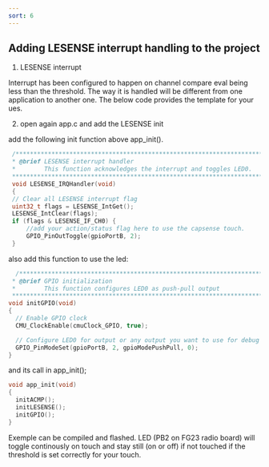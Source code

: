 ```yaml
---
sort: 6
---
```


## Adding LESENSE interrupt handling to the project

  1.  LESENSE interrupt

  Interrupt has been configured to happen on channel compare eval being less than the threshold.
  The way it is handled will be different from one application to another one.
  The below code provides the template for your ues.

  2.  open again app.c and add the LESENSE init

  add the following init function above app_init().

 ```c
  /**************************************************************************//**
  * @brief LESENSE interrupt handler
  *        This function acknowledges the interrupt and toggles LED0.
  ******************************************************************************/
  void LESENSE_IRQHandler(void)
  {
  // Clear all LESENSE interrupt flag
  uint32_t flags = LESENSE_IntGet();
  LESENSE_IntClear(flags);
  if (flags & LESENSE_IF_CH0) {
      //add your action/status flag here to use the capsense touch.
      GPIO_PinOutToggle(gpioPortB, 2);
  }
   ```

  also add this function to use the led:
```c
  /**************************************************************************//**
 * @brief GPIO initialization
 *        This function configures LED0 as push-pull output
 *****************************************************************************/
void initGPIO(void)
{
  // Enable GPIO clock
  CMU_ClockEnable(cmuClock_GPIO, true);

  // Configure LED0 for output or any output you want to use for debug
  GPIO_PinModeSet(gpioPortB, 2, gpioModePushPull, 0);
}
```

and its call in app_init();

  ```c
  void app_init(void)
  {
    initACMP();
    initLESENSE();
    initGPIO();
  }
  ```
Exemple can be compiled and flashed. LED (PB2 on FG23 radio board) will toggle continously on touch and stay still (on or off) if not touched if the threshold is set correctly for your touch.